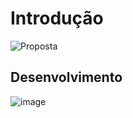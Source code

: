# Introdução
![Proposta](https://github.com/user-attachments/assets/6bdffd3f-9f46-451d-a724-d14994df85fa)
## Desenvolvimento
![image](https://github.com/user-attachments/assets/d72c47ff-d40b-41d6-b1fc-f42bdf58ca23)

